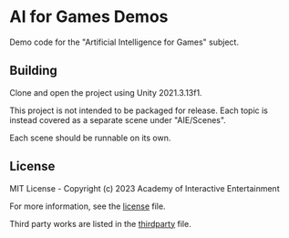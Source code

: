 # AI for Games Demos

Demo code for the "Artificial Intelligence for Games" subject.

## Building

Clone and open the project using Unity 2021.3.13f1.

This project is not intended to be packaged for release. Each topic is instead
covered as a separate scene under "AIE/Scenes".

Each scene should be runnable on its own.

## License

MIT License - Copyright (c) 2023 Academy of Interactive Entertainment

For more information, see the [license][lic] file.

[lic]:LICENSE.md

Third party works are listed in the [thirdparty][third] file.

[third]:THIRDPARTY.md
